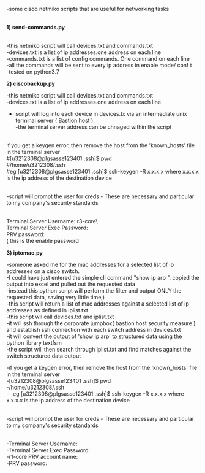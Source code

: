 -some cisco netmiko scripts that are useful for networking tasks <br /><br />

 <b>1) send-commands.py <br /><br /> </b>

-this netmiko script will call devices.txt and commands.txt <br />
-devices.txt is a list of ip addresses.one address on each line <br />
-commands.txt is a list of config commands. One command on each line <br />
-all the commands will be sent to every ip address in enable mode/ conf t <br />
-tested on python3.7

<b>2)  ciscobackup.py</b>


-this netmiko script will call devices.txt and commands.txt <br />
-devices.txt is a list of ip addresses.one address on each line <br />
- script will log into each device in devices.tx via an intermediate unix terminal server ( Bastion host )<br />
-the terminal server address can be chnaged within the script<br /><br />



if you get a keygen error, then  remove the host from the 'known_hosts' file  in the terminal server<br />
#[u3212308@plgsasse123401 .ssh]$ pwd<br />
#/home/u3212308/.ssh<br />
#eg   [u3212308@plgsasse123401 .ssh]$ ssh-keygen -R x.x.x.x   where x.x.x.x is the ip address of the destination device<br /><br />


-script will prompt the user for creds - These are necessary and particular to my company's security standards<br /><br />

Terminal Server Username: r3-core\ <br />
Terminal Server Exec Password:<br />
PRV  password:<br />  ( this is the enable password


<b>3) iptomac.py</b></br>

-someone asked me for the mac addresses for a selected list of ip addresses on a cisco switch.</br>
-I could have just entered  the simple cli command "show ip arp ", copied the output into excel and pulled out the requested data</br>
-instead this python script will perform the filter and output ONLY the requested data, saving  very little time;)</br>
-this script will return a list of mac addresses against a selected list of ip addresses as defined in iplist.txt</br>
-this script wil call devices.txt and iplist.txt</br>
-it will ssh through the corporate jumpbox( bastion host security measure ) and establish ssh connection with each  switch address in devices.txt</br>
-it will convert the output of 'show ip arp' to structured data using the python library textfsm</br>
-the script will then search through iplist.txt and find matches against the switch structured data output</br>

-if you get a keygen error, then  remove the host from the 'known_hosts' file  in the terminal server<br />
-[u3212308@plgsasse123401 .ssh]$ pwd<br />
-/home/u3212308/.ssh<br />-
-eg   [u3212308@plgsasse123401 .ssh]$ ssh-keygen -R x.x.x.x   where x.x.x.x is the ip address of the destination device<br /><br />

-script will prompt the user for creds - These are necessary and particular to my company's security standards<br /><br />

-Terminal Server Username: <br />
-Terminal Server Exec Password:<br />
-r1-core PRV account name:<br />
-PRV  password:<br />

